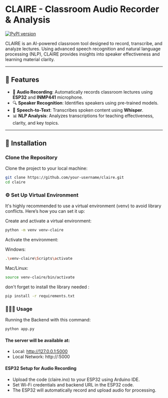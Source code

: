 # CLAIRE - Classroom Audio Recorder & Analysis

[![PyPI version](https://badge.fury.io/py/claire.svg)](https://badge.fury.io/py/claire)


CLAIRE is an AI-powered classroom tool designed to record, transcribe, and analyze lectures. Using advanced speech recognition and natural language processing (NLP), CLAIRE provides insights into speaker effectiveness and learning material clarity.

---

## 🚀 Features

- 🎤 **Audio Recording**: Automatically records classroom lectures using **ESP32** and **INMP441** microphone.
- 🔍 **Speaker Recognition**: Identifies speakers using pre-trained models.
- 🧠 **Speech-to-Text**: Transcribes spoken content using **Whisper**.
- 📊 **NLP Analysis**: Analyzes transcriptions for teaching effectiveness, clarity, and key topics.

---

## 🔧 Installation

### Clone the Repository

Clone the project to your local machine:

```bash
git clone https://github.com/your-username/claire.git
cd claire

```

### ⚙️ Set Up Virtual Environment
It's highly recommended to use a virtual environment (venv) to avoid library conflicts. Here’s how you can set it up:

Create and activate a virtual environment:
```bash
python -m venv venv-claire
```

Activate the environment:

Windows:
```bash
.\venv-claire\Scripts\activate
```

Mac/Linux:
```bash
source venv-claire/bin/activate
```

don't forget to install the library needed :
```bash
pip install -r requirements.txt
```
### 👩🏻‍💻 Usage
Running the Backend with this command:
```bash
python app.py
```

#### The server will be available at:
- Local: http://127.0.0.1:5000
- Local Network: http://<Your-IP>:5000

#### ESP32 Setup for Audio Recording
- Upload the code (claire.ino) to your ESP32 using Arduino IDE.
- Set Wi-Fi credentials and backend URL in the ESP32 code.
- The ESP32 will automatically record and upload audio for processing.

